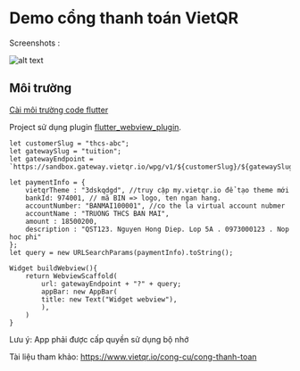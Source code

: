 # Demo cổng thanh toán VietQR


Screenshots :

![alt text](https://res.cloudinary.com/taskmanagereaglob123/image/upload/v1641463776/ezgif-5-12eaf0219b_1_jgbidx.gif "Webview 1")



## Môi trường
[Cài môi trường code flutter](https://docs.flutter.dev/get-started/install)

Project sử dụng plugin [flutter_webview_plugin](https://pub.dartlang.org/packages/flutter_webview_plugin).

```
let customerSlug = "thcs-abc";
let gatewaySlug = "tuition";
let gatewayEndpoint = `https://sandbox.gateway.vietqr.io/wpg/v1/${customerSlug}/${gatewaySlug}`;

let paymentInfo = {
    vietqrTheme : "3dskqdgd", //truy cập my.vietqr.io để tạo theme mới
    bankId: 974001, // mã BIN => logo, ten ngan hang.
    accountNumber: "BANMAI100001", //co the la virtual account nubmer
    accountName : "TRUONG THCS BAN MAI", 
    amount : 18500200,
    description : "QST123. Nguyen Hong Diep. Lop 5A . 0973000123 . Nop hoc phi"
};
let query = new URLSearchParams(paymentInfo).toString();

Widget buildWebview(){
    return WebviewScaffold(
        url: gatewayEndpoint + "?" + query;
        appBar: new AppBar(
        title: new Text("Widget webview"),
        ),
    )
}
```
Lưu ý: App phải được cấp quyền sử dụng bộ nhớ

Tài liệu tham khảo: https://www.vietqr.io/cong-cu/cong-thanh-toan
